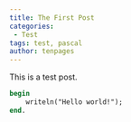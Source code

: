 ```yaml
---
title: The First Post
categories:
 - Test
tags: test, pascal
author: tenpages
---
```


This is a test post.

```pascal
begin
	writeln("Hello world!");
end.
```